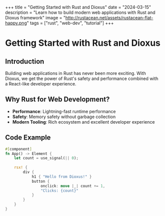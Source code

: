 +++
title = "Getting Started with Rust and Dioxus"
date = "2024-03-15"
description = "Learn how to build modern web applications with Rust and Dioxus framework"
image = "http://rustacean.net/assets/rustacean-flat-happy.png"
tags = ["rust", "web-dev", "tutorial"]
+++

# Getting Started with Rust and Dioxus

## Introduction
Building web applications in Rust has never been more exciting. With Dioxus, we get the power of Rust's safety and performance combined with a React-like developer experience.

## Why Rust for Web Development?
- **Performance**: Lightning-fast runtime performance
- **Safety**: Memory safety without garbage collection
- **Modern Tooling**: Rich ecosystem and excellent developer experience

## Code Example

```rust
#[component]
fn App() -> Element {
    let count = use_signal(|| 0);
    
    rsx! {
        div {
            h1 { "Hello from Dioxus!" }
            button { 
                onclick: move |_| count += 1,
                "Clicks: {count}"
            }
        }
    }
}